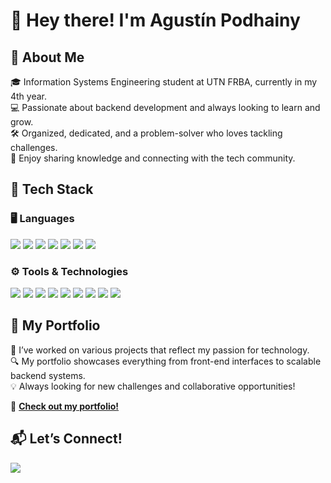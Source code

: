 # 👋 Hey there! I'm Agustín Podhainy

## 🚀 About Me  
🎓 Information Systems Engineering student at UTN FRBA, currently in my 4th year.  
💻 Passionate about backend development and always looking to learn and grow.  
🛠️ Organized, dedicated, and a problem-solver who loves tackling challenges.  
🤝 Enjoy sharing knowledge and connecting with the tech community.  

## 🔧 Tech Stack  
### 🖥️ Languages  
<p align="left">
  <img src="https://img.shields.io/badge/Java-ED8B00?style=for-the-badge&logo=java&logoColor=white" />
  <img src="https://img.shields.io/badge/JavaScript-F7DF1E?style=for-the-badge&logo=javascript&logoColor=black" />
  <img src="https://img.shields.io/badge/C-A8B9CC?style=for-the-badge&logo=c&logoColor=white" />
  <img src="https://img.shields.io/badge/C++-00599C?style=for-the-badge&logo=c%2B%2B&logoColor=white" />
  <img src="https://img.shields.io/badge/Ruby-CC342D?style=for-the-badge&logo=ruby&logoColor=white" />
  <img src="https://img.shields.io/badge/HTML5-E34F26?style=for-the-badge&logo=html5&logoColor=white" />
  <img src="https://img.shields.io/badge/CSS3-1572B6?style=for-the-badge&logo=css3&logoColor=white" />
</p>

### ⚙️ Tools & Technologies  
<p align="left">
  <img src="https://img.shields.io/badge/Git-F05032?style=for-the-badge&logo=git&logoColor=white" />
  <img src="https://img.shields.io/badge/PostgreSQL-336791?style=for-the-badge&logo=postgresql&logoColor=white" />
  <img src="https://img.shields.io/badge/MySQL-4479A1?style=for-the-badge&logo=mysql&logoColor=white" />
  <img src="https://img.shields.io/badge/Microsoft_SQL_Server-CC2927?style=for-the-badge&logo=microsoft%20sql%20server&logoColor=white" />
  <img src="https://img.shields.io/badge/Spring-6DB33F?style=for-the-badge&logo=spring&logoColor=white" />
  <img src="https://img.shields.io/badge/Postman-FF6C37?style=for-the-badge&logo=postman&logoColor=white" />
  <img src="https://img.shields.io/badge/AWS-232F3E?style=for-the-badge&logo=amazon-aws&logoColor=white" />
  <img src="https://img.shields.io/badge/Figma-F24E1E?style=for-the-badge&logo=figma&logoColor=white" />
  <img src="https://img.shields.io/badge/Linux-FCC624?style=for-the-badge&logo=linux&logoColor=black" />
</p>

## 🌟 My Portfolio
🚀 I’ve worked on various projects that reflect my passion for technology.  
🔍 My portfolio showcases everything from front-end interfaces to scalable backend systems.  
💡 Always looking for new challenges and collaborative opportunities!  

🔗 **[Check out my portfolio!](https://github.com/AgustinPodhainy/UTN-FRBA-Academic-Projects)**

## 📬 Let’s Connect!  
<p align="left">
  <a href="https://www.linkedin.com/in/agustin-podhainy/" target="_blank">
    <img src="https://img.shields.io/badge/LinkedIn-Agustin%20Podhainy-0A66C2?style=flat&logo=linkedin&logoColor=white" />
  </a>
</p>

